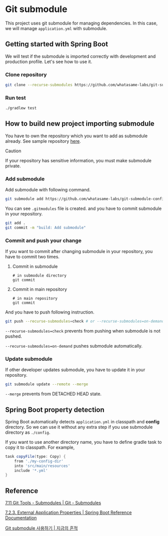 # Git submodule

This project uses git submodule for managing dependencies. In this case, we will manage `application.yml` with
submodule.

## Getting started with Spring Boot

We will test if the submodule is imported correctly with development and production profile. Let's see how to use it.

### Clone repository

```bash
git clone --recurse-submodules https://github.com/whatasame-labs/git-submodule.git
```

### Run test

```bash
./gradlew test
```

## How to build new project importing submodule

You have to own the repository which you want to add as submodule already. See sample
repository [here](https://github.com/whatasame-labs/git-submodule-config).

> [!CAUTION]
>
> If your repository has sensitive information, you must make submodule private.

### Add submodule

Add submodule with following command.

```bash
git submodule add https://github.com/whatasame-labs/git-submodule-config.git config
```

You can see `.gitmodules` file is created. and you have to commit submodule in your repository.

```bash
git add .
git commit -m "build: Add submodule"
```

### Commit and push your change

If you want to commit after changing submodule in your repository, you have to commit two times.

1. Commit in submodule
    ```
   # in submodule directory
    git commit
    ```
2. Commit in main repository
    ```
   # in main repository
    git commit
    ```

And you have to push following instruction.

```bash
git push --recurse-submodules=check # or --recurse-submodules=on-demand
```

`--recurse-submodules=check` prevents from pushing when submodule is not pushed.

`--recurse-submodules=on-demand` pushes submodule automatically.

### Update submodule

If other developer updates submodule, you have to update it in your repository.

```bash
git submodule update --remote --merge
```

`--merge` prevents from DETACHED HEAD state.

## Spring Boot property detection

Spring Boot automatically detects `application.yml` in classpath and **config** directory. So we can use it without any
extra step if you use submodule directory as `./config`.

If you want to use another directory name, you have to define gradle task to copy it to classpath. For example,

```groovy
task copyFile(type: Copy) {
    from './my-config-dir'
    into 'src/main/resources'
    include '*.yml'
}
```

## Reference

[7.11 Git Tools - Submodules | Git - Submodules](https://git-scm.com/book/en/v2/Git-Tools-Submodules)

[7.2.3. External Application Properties | Spring Boot Reference Documentation](https://docs.spring.io/spring-boot/docs/current/reference/htmlsingle/#features.external-config.files)

[Git submodule 사용하기 | 지금의 흔적](https://pinedance.github.io/blog/2019/05/28/Git-Submodule)
